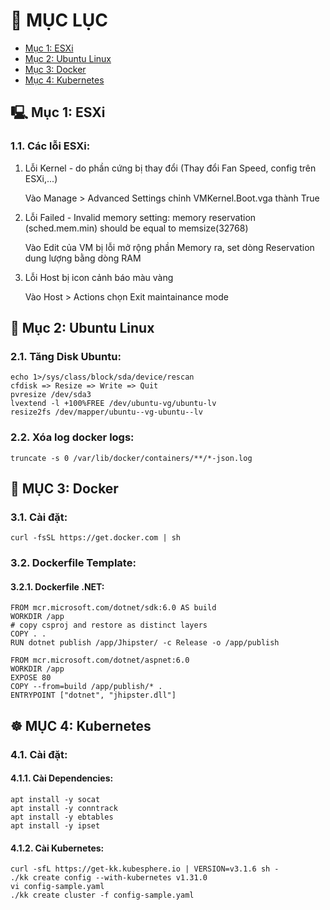 # 📑 MỤC LỤC
- [Mục 1: ESXi](#mục-1-esxi) 
- [Mục 2: Ubuntu Linux](#mục-2-ubuntu-linux)
- [Mục 3: Docker](#mục-3-docker) 
- [Mục 4: Kubernetes](#mục-4-kubernetes) 

## 🖳 Mục 1: ESXi
### 1.1. Các lỗi ESXi:
1. Lỗi Kernel - do phần cứng bị thay đổi (Thay đổi Fan Speed, config trên ESXi,...)
    
    Vào Manage > Advanced Settings chỉnh VMKernel.Boot.vga thành True

2. Lỗi Failed - Invalid memory setting: memory reservation (sched.mem.min) should be equal to memsize(32768)

    Vào Edit của VM bị lỗi mở rộng phần Memory ra, set dòng Reservation dung lượng bằng dòng RAM

3. Lỗi Host bị icon cảnh báo màu vàng

    Vào Host > Actions chọn Exit maintainance mode

## 🐧 Mục 2: Ubuntu Linux
### 2.1. Tăng Disk Ubuntu:
```
echo 1>/sys/class/block/sda/device/rescan
cfdisk => Resize => Write => Quit
pvresize /dev/sda3
lvextend -l +100%FREE /dev/ubuntu-vg/ubuntu-lv
resize2fs /dev/mapper/ubuntu--vg-ubuntu--lv
```

### 2.2. Xóa log docker logs:
```
truncate -s 0 /var/lib/docker/containers/**/*-json.log
```

## 🐳 MỤC 3: Docker
### 3.1. Cài đặt:
`curl -fsSL https://get.docker.com | sh`

### 3.2. Dockerfile Template:
#### 3.2.1. Dockerfile .NET:
```
FROM mcr.microsoft.com/dotnet/sdk:6.0 AS build
WORKDIR /app
# copy csproj and restore as distinct layers
COPY . .
RUN dotnet publish /app/Jhipster/ -c Release -o /app/publish

FROM mcr.microsoft.com/dotnet/aspnet:6.0
WORKDIR /app
EXPOSE 80
COPY --from=build /app/publish/* .
ENTRYPOINT ["dotnet", "jhipster.dll"]
```

## ☸️ MỤC 4: Kubernetes
### 4.1. Cài đặt: 
#### 4.1.1. Cài Dependencies:
```
apt install -y socat
apt install -y conntrack
apt install -y ebtables
apt install -y ipset
```

#### 4.1.2. Cài Kubernetes:
```
curl -sfL https://get-kk.kubesphere.io | VERSION=v3.1.6 sh -
./kk create config --with-kubernetes v1.31.0
vi config-sample.yaml
./kk create cluster -f config-sample.yaml
```
